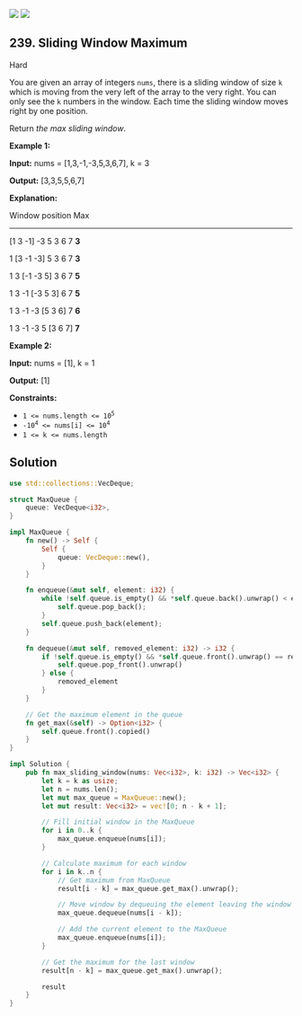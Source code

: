 [![](https://img.shields.io/github/stars/javadev/LeetCode-in-All?label=Stars&style=flat-square)](https://github.com/javadev/LeetCode-in-All)
[![](https://img.shields.io/github/forks/javadev/LeetCode-in-All?label=Fork%20me%20on%20GitHub%20&style=flat-square)](https://github.com/javadev/LeetCode-in-All/fork)

## 239\. Sliding Window Maximum

Hard

You are given an array of integers `nums`, there is a sliding window of size `k` which is moving from the very left of the array to the very right. You can only see the `k` numbers in the window. Each time the sliding window moves right by one position.

Return _the max sliding window_.

**Example 1:**

**Input:** nums = [1,3,-1,-3,5,3,6,7], k = 3

**Output:** [3,3,5,5,6,7]

**Explanation:** 

Window position Max 

--------------- ----- 

[1 3 -1] -3 5 3 6 7 **3** 

1 [3 -1 -3] 5 3 6 7 **3** 

1 3 [-1 -3 5] 3 6 7 **5** 

1 3 -1 [-3 5 3] 6 7 **5** 

1 3 -1 -3 [5 3 6] 7 **6** 

1 3 -1 -3 5 [3 6 7] **7**

**Example 2:**

**Input:** nums = [1], k = 1

**Output:** [1]

**Constraints:**

*   <code>1 <= nums.length <= 10<sup>5</sup></code>
*   <code>-10<sup>4</sup> <= nums[i] <= 10<sup>4</sup></code>
*   `1 <= k <= nums.length`

## Solution

```rust
use std::collections::VecDeque;

struct MaxQueue {
    queue: VecDeque<i32>,
}

impl MaxQueue {
    fn new() -> Self {
        Self {
            queue: VecDeque::new(),
        }
    }

    fn enqueue(&mut self, element: i32) {
        while !self.queue.is_empty() && *self.queue.back().unwrap() < element {
            self.queue.pop_back();
        }
        self.queue.push_back(element);
    }

    fn dequeue(&mut self, removed_element: i32) -> i32 {
        if !self.queue.is_empty() && *self.queue.front().unwrap() == removed_element {
            self.queue.pop_front().unwrap()
        } else {
            removed_element
        }
    }

    // Get the maximum element in the queue
    fn get_max(&self) -> Option<i32> {
        self.queue.front().copied()
    }
}

impl Solution {
    pub fn max_sliding_window(nums: Vec<i32>, k: i32) -> Vec<i32> {
        let k = k as usize;
        let n = nums.len();
        let mut max_queue = MaxQueue::new();
        let mut result: Vec<i32> = vec![0; n - k + 1];

        // Fill initial window in the MaxQueue
        for i in 0..k {
            max_queue.enqueue(nums[i]);
        }

        // Calculate maximum for each window
        for i in k..n {
            // Get maximum from MaxQueue
            result[i - k] = max_queue.get_max().unwrap();

            // Move window by dequeuing the element leaving the window
            max_queue.dequeue(nums[i - k]);

            // Add the current element to the MaxQueue
            max_queue.enqueue(nums[i]);
        }

        // Get the maximum for the last window
        result[n - k] = max_queue.get_max().unwrap();

        result
    }
}
```